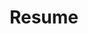 ---
title: "Resume"
layout: "resume"
resume:
  name: "Justin Hung-Shin Lin"
  email: "justin.linhs@pm.me"
  github: "https://github.com/lancatlin"
  website: "https://wancat.cc"

  education:
    - school: "National Taipei University of Technology"
      department: "Intelligent Automation Engineering"
      school_url: "https://www-en.ntut.edu.tw/"
      department_url: "https://iae.ntut.edu.tw/index.php?Lang=en"
      period: "2019 - 2024"

  honors:
    - title: "International ICT Innovative Services Awards 2023"
      url: "https://innoserve.tca.org.tw/"
      content: |
        **2nd Place** in the competition with the project [Linux Odyssey](https://linuxodyssey.xyz)
    - title: "g0v sch001 4th Project Incubation Competition 2023"
      url: "https://sch001.g0v.tw/dash/brd/sch001-2023/list"
      content: |
        **Top prize** in the competition with the project [Linux Odyssey](https://linuxodyssey.xyz)
    - title: "Creative Competition in Mechatronics, Artificial Intelligence & Electric Vehicle for Higher Education Institutes 2021"
      url: "https://www.chengde.org.tw/"
      content: |
        **Honorable mention** with the project EyeDrone

  work_experiences:
    - company: "2577 Full Lucky"
      company_url: "https://2577.com.tw"
      position: "Backend Developer"
      type: "freelance"
      location: "Taipei (Remote)"
      period: "May 2024 - Oct. 2024"
      tech: "TypeScript, VueJS, Koa, Zod, Prisma, Swagger, PostgreSQL, GitHub Action, Google Cloud"
      content: |
        - Developed a web-based staffing system for scheduling, attendance, and leave management. ([2577.com.tw](https://2577.com.tw))
        - Enabled real-time employee attendance reporting for supervisor visibility.
        - Implemented customizable work schedules, leave quotas, and annual leave calculation methods.
        - Built RESTful APIs using TypeScript, Koa, Prisma, Zod, and Swagger for documentation.
        - Ensured reliability through Jest testing and deployed to Google App Engine with CI/CD.
    - company: "LikeCoin"
      company_url: "https://about.like.co"
      position: "Fullstack Developer"
      location: "Global (Remote)"
      period: "Mar. 2022 - Aug. 2022"
      tech: "Go, PostgreSQL, VueJS, NuxtJS, Discord Bot"
      content: |
        - [LikeChain Indexer](https://github.com/likecoin/likecoin-chain-tx-indexer): Indexes on-chain data into a database and provides a SQL-based API. Golang, Gin, PostgreSQL.
        - [ISCN Browser](https://github.com/likecoin/iscn-browser): Browses ISCN records on the LikeCoin chain. NuxtJS, Web3.
        - [LikeCoin Discord Bot](https://github.com/likecoin/likecoin-discord-bot): Donates LIKE to a message, publishes a message to depub.space in Discord. NodeJS, NuxtJS, Web3.
        - [NFT Dashboard](https://github.com/likecoin/likecoin-nft-dashboard): A dashboard for NFT statistics on the LikeCoin chain. VueJS, Web3.

    - company: "IBM"
      company_url: "https://ibm.com"
      position: "Backend Developer Intern"
      location: "Taipei, Taiwan"
      period: "Nov. 2021 - Feb. 2022"
      content: |
        - A deep-learning-based, untranslated hard-coded string detection tool.
        - Set up a Jenkins CI/CD workflow for a NodeJS and AngularJS project.
        - Automatically published GitHub releases with compiled executable files by Git tag.

  projects:
    - name: "LinuxOdyssey.xyz"
      url: "https://linuxodyssey.xyz"
      role: "Team Leader / Fullstack Developer / DevOps Engineer"
      period: "Jul. 2023 - Present"
      tech: "TypeScript / VueJS / Docker / MongoDB / WebSocket / TailwindCSS"
      description: "An interactive terminal teaching website tailored for beginners in programming and Linux, introducing a gamified learning experience to turn Linux command learning into an engaging activity."
      achievements:
        - "Provides a Docker-based development environment for users to practice Linux commands without installing Linux. Uses WebSocket to implement a real-time terminal on the website."
        - "Managed DevOps workflows with GitHub Actions for continuous integration and deployment, maintaining high code quality and facilitating agile development practices."
        - "Tested by 180 junior high students who had no experience in programming or Linux. 60% of them were able to use the terminal to complete the tasks without any help."

    - name: "EyeDrone"
      url: ""
      role: ""
      period: "May. 2021 - Nov. 2021"
      tech: "Python / Django / ReactJS / Scikit-Learn"
      description: "A water pollution analyzing system using drones and multispectrometers."
      achievements:
        - "Using the photos taken by drones to build a pollution model."
        - "Developed the RESTful API to integrate the image processing algorithm and database."

    - name: "FeverPass"
      url: "https://github.com/Linchpins-team/fever-pass"
      role: "Co-Founder / Backend Developer"
      period: "Feb. 2020 - Apr. 2020"
      tech: "Go / Vanilla JS / MySQL"
      description: "A body temperature registration system for COVID-19."
      achievements:
        - "Used by Taichung First Senior High School and Guoguang Laboratory School."
        - "Served 1,800 registered students and saved 360,000 pieces of paper."

    - name: "indieveloper (indie.tw)"
      url: "https://indie.tw"
      role: ""
      period: "Jan. 2023 - Present"
      tech: "YouTube"
      description: "A YouTube channel promoting free and open-source software and self-hosting."
      achievements:
        - "Empowers everyone with the ability to set up their own server."
        - "Achieved over 4,000 subscriptions within the first month."

  special_experiences:
    - title: "Liker.Social"
      url: "https://liker.social"
      role: "Founder & Executive Director"
      period: "Jan. 2020 - Apr. 2021"
      description: "Social Platform for the LikeCoin Community"
      content: |
        - Raised $100K in LikeCoin to start up a Mastodon instance for the LikeCoin community.
        - 1.8K registered users.
        - Now maintained by team

  publications:
    - title: "A Effective Algorithm for Skew Correction in Text Images"
      url: "https://ieeexplore.ieee.org/document/9605083"
      authors: "C. -T. Chuang and H. -S. Lin"
      conference: "2021 International Conference on Fuzzy Theory and Its Applications (iFUZZY)"
      year: "2021"
      pages: "1-5"
      doi: "10.1109/iFUZZY53132.2021.9605083"

  skills:
    languages: "TypeScript, JavaScript, Go, Python"
    frameworks: "Vue, React, Nuxt, Django, TensorFlow"
    databases: "PostgreSQL, MySQL, MongoDB"
    devops: "GitHub Actions, Linux, Docker, Jenkins, Proxmox"
--- 
